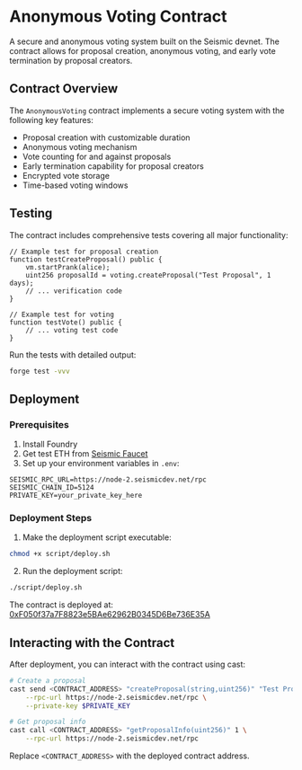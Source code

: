 # Anonymous Voting Contract

A secure and anonymous voting system built on the Seismic devnet. The contract allows for proposal creation, anonymous voting, and early vote termination by proposal creators.

## Contract Overview

The `AnonymousVoting` contract implements a secure voting system with the following key features:
- Proposal creation with customizable duration
- Anonymous voting mechanism
- Vote counting for and against proposals
- Early termination capability for proposal creators
- Encrypted vote storage
- Time-based voting windows

## Testing

The contract includes comprehensive tests covering all major functionality:

```solidity
// Example test for proposal creation
function testCreateProposal() public {
    vm.startPrank(alice);
    uint256 proposalId = voting.createProposal("Test Proposal", 1 days);
    // ... verification code
}

// Example test for voting
function testVote() public {
    // ... voting test code
}
```

Run the tests with detailed output:
```bash
forge test -vvv
```

## Deployment

### Prerequisites
1. Install Foundry
2. Get test ETH from [Seismic Faucet](https://faucet-2.seismicdev.net/)
3. Set up your environment variables in `.env`:
```
SEISMIC_RPC_URL=https://node-2.seismicdev.net/rpc
SEISMIC_CHAIN_ID=5124
PRIVATE_KEY=your_private_key_here
```

### Deployment Steps
1. Make the deployment script executable:
```bash
chmod +x script/deploy.sh
```

2. Run the deployment script:
```bash
./script/deploy.sh
```

The contract is deployed at: [0xF050f37a7F8823e5BAe62962B0345D6Be736E35A](https://explorer-2.seismicdev.net/address/0xF050f37a7F8823e5BAe62962B0345D6Be736E35A)

## Interacting with the Contract

After deployment, you can interact with the contract using cast:

```bash
# Create a proposal
cast send <CONTRACT_ADDRESS> "createProposal(string,uint256)" "Test Proposal" 86400 \
    --rpc-url https://node-2.seismicdev.net/rpc \
    --private-key $PRIVATE_KEY

# Get proposal info
cast call <CONTRACT_ADDRESS> "getProposalInfo(uint256)" 1 \
    --rpc-url https://node-2.seismicdev.net/rpc
```

Replace `<CONTRACT_ADDRESS>` with the deployed contract address.

